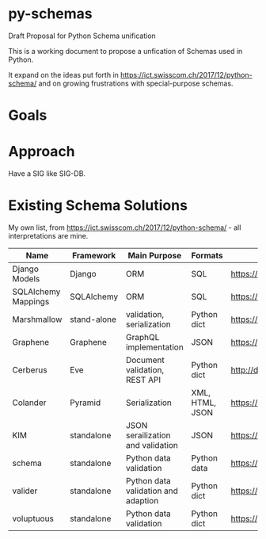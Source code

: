 # py-schemas
Draft Proposal for Python Schema unification

This is a working document to propose a unfication of Schemas used in Python. 

It expand on the ideas put forth in https://ict.swisscom.ch/2017/12/python-schema/ and on growing frustrations with special-purpose schemas. 

# Goals

# Approach

Have a SIG like SIG-DB. 


# Existing Schema Solutions

My own list, from https://ict.swisscom.ch/2017/12/python-schema/ - all interpretations are mine. 

Name | Framework | Main Purpose | Formats | Link | Comments
---- | --------- | ------------ | ------- | ---- | --------
Django Models | Django | ORM | SQL | https://docs.djangoproject.com/en/2.0/topics/db/models/ 
SQLAlchemy Mappings | SQLAlchemy | ORM | SQL | https://docs.sqlalchemy.org/en/latest/orm/mapping_styles.html 
Marshmallow | stand-alone | validation, serialization | Python dict | https://marshmallow.readthedocs.io/en/latest/ 
Graphene | Graphene | GraphQL implementation | JSON | https://graphene-python.org/ 
Cerberus | Eve | Document validation, REST API | Python dict | http://docs.python-cerberus.org/en/stable/ 
Colander | Pyramid | Serialization | XML, HTML, JSON | https://docs.pylonsproject.org/projects/colander/en/latest/ 
KIM | standalone | JSON serailization and validation | JSON | https://kim.readthedocs.io/en/latest/ 
schema | standalone | Python data validation | Python data | https://pypi.org/project/schema/
valider | standalone | Python data validation and adaption | Python dict | https://github.com/podio/valideer
voluptuous | standalone | Python data validation | Python dict | https://github.com/alecthomas/voluptuous



